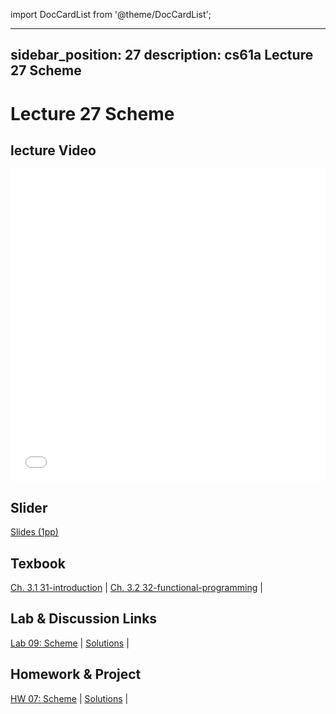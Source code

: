 import DocCardList from '@theme/DocCardList';

---
sidebar_position: 27
description: cs61a  Lecture 27 Scheme
---
# Lecture 27 Scheme
## lecture Video

<iframe src="//player.bilibili.com/player.html?aid=277746636&bvid=BV17c411f78k&cid=1311465503&p=1&high_quality=1&danmaku=0" scrolling="no" border="0" frameborder="no" framespacing="0" allowfullscreen="true" allowfullscreen="allowfullscreen" width="100%" height="500" scrolling="no" frameborder="0" sandbox="allow-top-navigation allow-same-origin allow-forms allow-scripts"> </iframe>

## Slider
[Slides (1pp)](/resource/cs61a/27-Scheme_1pp.pdf)
## Texbook
[Ch. 3.1 31-introduction](./ch/31-introduction.md) | [Ch. 3.2 32-functional-programming](./ch/32-functional-programming.md) | 

## Lab & Discussion Links
[Lab 09: Scheme](./lab/lab09.md) | [Solutions](./lab/sol-lab09.md) | 

## Homework & Project
[HW 07: Scheme](./homework/hw07.md) | [Solutions](./homework/sol-hw07.md) | 


<DocCardList />
